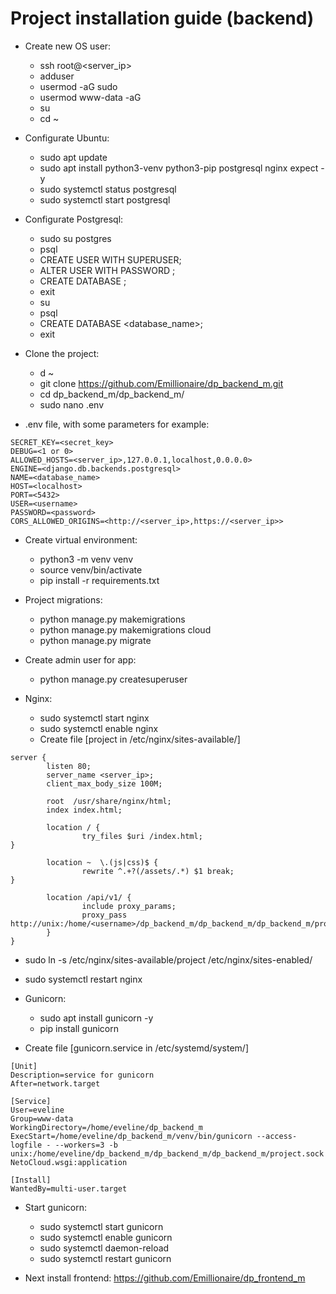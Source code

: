 # Project installation guide (backend)
- Create new OS user:
  - ssh root@<server_ip>
  - adduser <username>
  - usermod <username> -aG sudo
  - usermod www-data -aG <username>
  - su <username>
  - cd ~

- Configurate Ubuntu:
  - sudo apt update
  - sudo apt install python3-venv python3-pip postgresql nginx expect -y
  - sudo systemctl status postgresql
  - sudo systemctl start postgresql

- Configurate Postgresql:
  - sudo su postgres
  - psql
  - CREATE USER <username> WITH SUPERUSER;
  - ALTER USER <username> WITH PASSWORD <password>;
  - CREATE DATABASE <username>;
  - exit
  - su <username>
  - psql
  - CREATE DATABASE <database_name>;
  - exit

- Clone the project:
  - d ~
  - git clone https://github.com/Emillionaire/dp_backend_m.git
  - cd dp_backend_m/dp_backend_m/
  - sudo nano .env

- .env file, with some parameters for example:
```
SECRET_KEY=<secret_key>
DEBUG=<1 or 0>
ALLOWED_HOSTS=<server_ip>,127.0.0.1,localhost,0.0.0.0>
ENGINE=<django.db.backends.postgresql>
NAME=<database_name>
HOST=<localhost>
PORT=<5432>
USER=<username>
PASSWORD=<password>
CORS_ALLOWED_ORIGINS=<http://<server_ip>,https://<server_ip>>
```

- Create virtual environment:
  - python3 -m venv venv
  - source venv/bin/activate
  - pip install -r requirements.txt

- Project migrations:
  - python manage.py makemigrations
  - python manage.py makemigrations cloud
  - python manage.py migrate

- Create admin user for app:
  - python manage.py createsuperuser

- Nginx:
  - sudo systemctl start nginx
  - sudo systemctl enable nginx
  - Create file [project in /etc/nginx/sites-available/]
```
server {
        listen 80;
        server_name <server_ip>;
        client_max_body_size 100M;

        root  /usr/share/nginx/html;
        index index.html;

        location / {
                try_files $uri /index.html;
}

        location ~  \.(js|css)$ {
                rewrite ^.+?(/assets/.*) $1 break;
}

        location /api/v1/ {
                include proxy_params;
                proxy_pass http://unix:/home/<username>/dp_backend_m/dp_backend_m/dp_backend_m/project.sock;
        }
}
```
  - sudo ln -s /etc/nginx/sites-available/project /etc/nginx/sites-enabled/
  - sudo systemctl restart nginx

- Gunicorn:
  - sudo apt install gunicorn -y
  - pip install gunicorn

- Create file [gunicorn.service in /etc/systemd/system/]
```
[Unit]
Description=service for gunicorn
After=network.target

[Service]
User=eveline
Group=www-data
WorkingDirectory=/home/eveline/dp_backend_m
ExecStart=/home/eveline/dp_backend_m/venv/bin/gunicorn --access-logfile - --workers=3 -b unix:/home/eveline/dp_backend_m/dp_backend_m/dp_backend_m/project.sock NetoCloud.wsgi:application

[Install]
WantedBy=multi-user.target
```

- Start gunicorn:
  - sudo systemctl start gunicorn
  - sudo systemctl enable gunicorn
  - sudo systemctl daemon-reload
  - sudo systemctl restart gunicorn

- Next install frontend: https://github.com/Emillionaire/dp_frontend_m